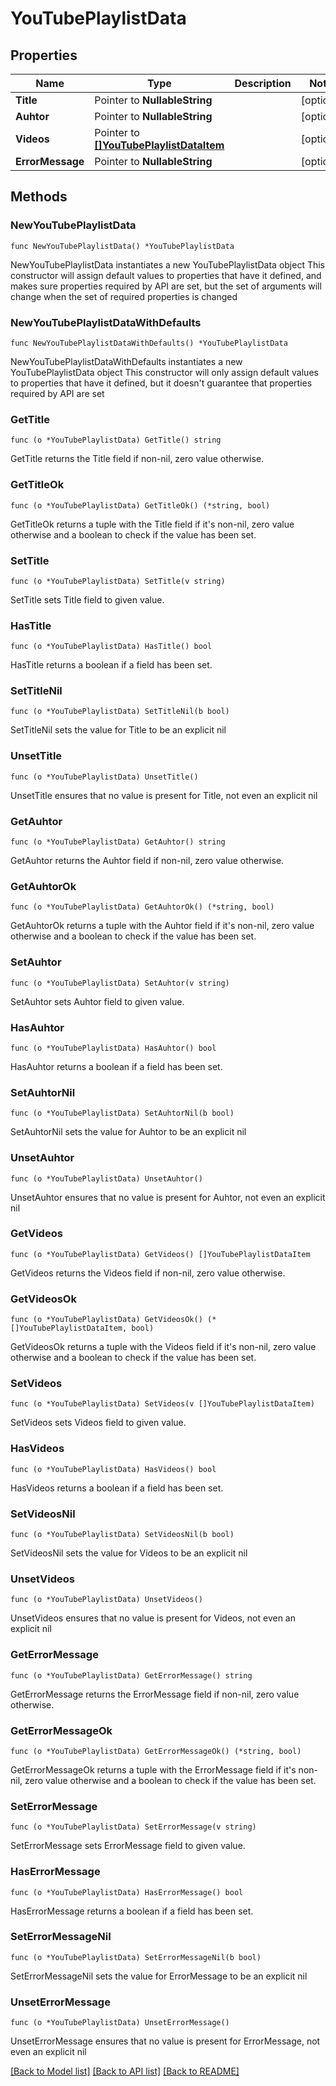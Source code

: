 # YouTubePlaylistData

## Properties

Name | Type | Description | Notes
------------ | ------------- | ------------- | -------------
**Title** | Pointer to **NullableString** |  | [optional] 
**Auhtor** | Pointer to **NullableString** |  | [optional] 
**Videos** | Pointer to [**[]YouTubePlaylistDataItem**](YouTubePlaylistDataItem.md) |  | [optional] 
**ErrorMessage** | Pointer to **NullableString** |  | [optional] 

## Methods

### NewYouTubePlaylistData

`func NewYouTubePlaylistData() *YouTubePlaylistData`

NewYouTubePlaylistData instantiates a new YouTubePlaylistData object
This constructor will assign default values to properties that have it defined,
and makes sure properties required by API are set, but the set of arguments
will change when the set of required properties is changed

### NewYouTubePlaylistDataWithDefaults

`func NewYouTubePlaylistDataWithDefaults() *YouTubePlaylistData`

NewYouTubePlaylistDataWithDefaults instantiates a new YouTubePlaylistData object
This constructor will only assign default values to properties that have it defined,
but it doesn't guarantee that properties required by API are set

### GetTitle

`func (o *YouTubePlaylistData) GetTitle() string`

GetTitle returns the Title field if non-nil, zero value otherwise.

### GetTitleOk

`func (o *YouTubePlaylistData) GetTitleOk() (*string, bool)`

GetTitleOk returns a tuple with the Title field if it's non-nil, zero value otherwise
and a boolean to check if the value has been set.

### SetTitle

`func (o *YouTubePlaylistData) SetTitle(v string)`

SetTitle sets Title field to given value.

### HasTitle

`func (o *YouTubePlaylistData) HasTitle() bool`

HasTitle returns a boolean if a field has been set.

### SetTitleNil

`func (o *YouTubePlaylistData) SetTitleNil(b bool)`

 SetTitleNil sets the value for Title to be an explicit nil

### UnsetTitle
`func (o *YouTubePlaylistData) UnsetTitle()`

UnsetTitle ensures that no value is present for Title, not even an explicit nil
### GetAuhtor

`func (o *YouTubePlaylistData) GetAuhtor() string`

GetAuhtor returns the Auhtor field if non-nil, zero value otherwise.

### GetAuhtorOk

`func (o *YouTubePlaylistData) GetAuhtorOk() (*string, bool)`

GetAuhtorOk returns a tuple with the Auhtor field if it's non-nil, zero value otherwise
and a boolean to check if the value has been set.

### SetAuhtor

`func (o *YouTubePlaylistData) SetAuhtor(v string)`

SetAuhtor sets Auhtor field to given value.

### HasAuhtor

`func (o *YouTubePlaylistData) HasAuhtor() bool`

HasAuhtor returns a boolean if a field has been set.

### SetAuhtorNil

`func (o *YouTubePlaylistData) SetAuhtorNil(b bool)`

 SetAuhtorNil sets the value for Auhtor to be an explicit nil

### UnsetAuhtor
`func (o *YouTubePlaylistData) UnsetAuhtor()`

UnsetAuhtor ensures that no value is present for Auhtor, not even an explicit nil
### GetVideos

`func (o *YouTubePlaylistData) GetVideos() []YouTubePlaylistDataItem`

GetVideos returns the Videos field if non-nil, zero value otherwise.

### GetVideosOk

`func (o *YouTubePlaylistData) GetVideosOk() (*[]YouTubePlaylistDataItem, bool)`

GetVideosOk returns a tuple with the Videos field if it's non-nil, zero value otherwise
and a boolean to check if the value has been set.

### SetVideos

`func (o *YouTubePlaylistData) SetVideos(v []YouTubePlaylistDataItem)`

SetVideos sets Videos field to given value.

### HasVideos

`func (o *YouTubePlaylistData) HasVideos() bool`

HasVideos returns a boolean if a field has been set.

### SetVideosNil

`func (o *YouTubePlaylistData) SetVideosNil(b bool)`

 SetVideosNil sets the value for Videos to be an explicit nil

### UnsetVideos
`func (o *YouTubePlaylistData) UnsetVideos()`

UnsetVideos ensures that no value is present for Videos, not even an explicit nil
### GetErrorMessage

`func (o *YouTubePlaylistData) GetErrorMessage() string`

GetErrorMessage returns the ErrorMessage field if non-nil, zero value otherwise.

### GetErrorMessageOk

`func (o *YouTubePlaylistData) GetErrorMessageOk() (*string, bool)`

GetErrorMessageOk returns a tuple with the ErrorMessage field if it's non-nil, zero value otherwise
and a boolean to check if the value has been set.

### SetErrorMessage

`func (o *YouTubePlaylistData) SetErrorMessage(v string)`

SetErrorMessage sets ErrorMessage field to given value.

### HasErrorMessage

`func (o *YouTubePlaylistData) HasErrorMessage() bool`

HasErrorMessage returns a boolean if a field has been set.

### SetErrorMessageNil

`func (o *YouTubePlaylistData) SetErrorMessageNil(b bool)`

 SetErrorMessageNil sets the value for ErrorMessage to be an explicit nil

### UnsetErrorMessage
`func (o *YouTubePlaylistData) UnsetErrorMessage()`

UnsetErrorMessage ensures that no value is present for ErrorMessage, not even an explicit nil

[[Back to Model list]](../README.md#documentation-for-models) [[Back to API list]](../README.md#documentation-for-api-endpoints) [[Back to README]](../README.md)


